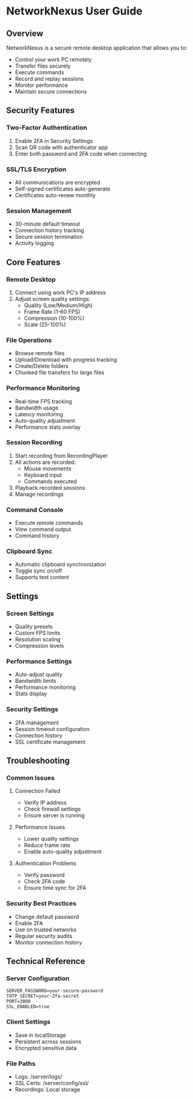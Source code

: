 # NetworkNexus User Guide

## Overview
NetworkNexus is a secure remote desktop application that allows you to:
- Control your work PC remotely
- Transfer files securely
- Execute commands
- Record and replay sessions
- Monitor performance
- Maintain secure connections

## Security Features

### Two-Factor Authentication
1. Enable 2FA in Security Settings
2. Scan QR code with authenticator app
3. Enter both password and 2FA code when connecting

### SSL/TLS Encryption
- All communications are encrypted
- Self-signed certificates auto-generate
- Certificates auto-renew monthly

### Session Management
- 30-minute default timeout
- Connection history tracking
- Secure session termination
- Activity logging

## Core Features

### Remote Desktop
1. Connect using work PC's IP address
2. Adjust screen quality settings:
   - Quality (Low/Medium/High)
   - Frame Rate (1-60 FPS)
   - Compression (10-100%)
   - Scale (25-100%)

### File Operations
- Browse remote files
- Upload/Download with progress tracking
- Create/Delete folders
- Chunked file transfers for large files

### Performance Monitoring
- Real-time FPS tracking
- Bandwidth usage
- Latency monitoring
- Auto-quality adjustment
- Performance stats overlay

### Session Recording
1. Start recording from RecordingPlayer
2. All actions are recorded:
   - Mouse movements
   - Keyboard input
   - Commands executed
3. Playback recorded sessions
4. Manage recordings

### Command Console
- Execute remote commands
- View command output
- Command history

### Clipboard Sync
- Automatic clipboard synchronization
- Toggle sync on/off
- Supports text content

## Settings

### Screen Settings
- Quality presets
- Custom FPS limits
- Resolution scaling
- Compression levels

### Performance Settings
- Auto-adjust quality
- Bandwidth limits
- Performance monitoring
- Stats display

### Security Settings
- 2FA management
- Session timeout configuration
- Connection history
- SSL certificate management

## Troubleshooting

### Common Issues
1. Connection Failed
   - Verify IP address
   - Check firewall settings
   - Ensure server is running

2. Performance Issues
   - Lower quality settings
   - Reduce frame rate
   - Enable auto-quality adjustment

3. Authentication Problems
   - Verify password
   - Check 2FA code
   - Ensure time sync for 2FA

### Security Best Practices
- Change default password
- Enable 2FA
- Use on trusted networks
- Regular security audits
- Monitor connection history

## Technical Reference

### Server Configuration
```env
SERVER_PASSWORD=your-secure-password
TOTP_SECRET=your-2fa-secret
PORT=3000
SSL_ENABLED=true
```

### Client Settings
- Save in localStorage
- Persistent across sessions
- Encrypted sensitive data

### File Paths
- Logs: /server/logs/
- SSL Certs: /server/config/ssl/
- Recordings: Local storage
